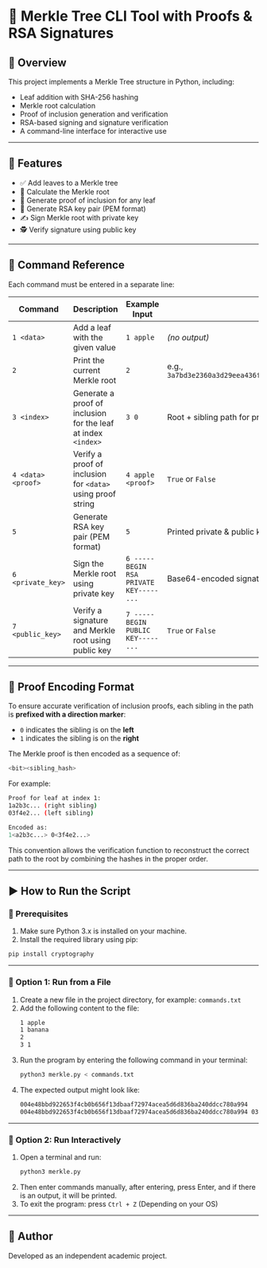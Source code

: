 # 🌳 Merkle Tree CLI Tool with Proofs & RSA Signatures

## 📌 Overview

This project implements a Merkle Tree structure in Python, including:

- Leaf addition with SHA-256 hashing
- Merkle root calculation
- Proof of inclusion generation and verification
- RSA-based signing and signature verification
- A command-line interface for interactive use

---

## 🧠 Features

- ✅ Add leaves to a Merkle tree
- 🧮 Calculate the Merkle root
- 🔎 Generate proof of inclusion for any leaf
- 🔐 Generate RSA key pair (PEM format)
- ✍️ Sign Merkle root with private key
- 🕵️ Verify signature using public key

---

## 🧾 Command Reference

Each command must be entered in a separate line:

| Command | Description | Example Input | Expected Output |
|---------|-------------|----------------|------------------|
| `1 <data>` | Add a leaf with the given value | `1 apple` | *(no output)* |
| `2` | Print the current Merkle root | `2` | e.g., `3a7bd3e2360a3d29eea436fcfb7e44c735d117c42d1c1835420b6b9942dd4f1b` |
| `3 <index>` | Generate a proof of inclusion for the leaf at index `<index>` | `3 0` | Root + sibling path for proof |
| `4 <data> <proof>` | Verify a proof of inclusion for `<data>` using proof string | `4 apple <proof>` | `True` or `False` |
| `5` | Generate RSA key pair (PEM format) | `5` | Printed private & public keys |
| `6 <private_key>` | Sign the Merkle root using private key | `6 -----BEGIN RSA PRIVATE KEY----- ...` | Base64-encoded signature |
| `7 <public_key>` | Verify a signature and Merkle root using public key | `7 -----BEGIN PUBLIC KEY----- ...` | `True` or `False` |

---

## 🌿 Proof Encoding Format

To ensure accurate verification of inclusion proofs, each sibling in the path is **prefixed with a direction marker**:

- `0` indicates the sibling is on the **left**
- `1` indicates the sibling is on the **right**

The Merkle proof is then encoded as a sequence of:
```bash
<bit><sibling_hash>
```
For example:
```bash
Proof for leaf at index 1:
1a2b3c... (right sibling)
03f4e2... (left sibling)

Encoded as:
1<a2b3c...> 0<3f4e2...>
```

This convention allows the verification function to reconstruct the correct path to the root by combining the hashes in the proper order.

---

## ▶️ How to Run the Script

### 🔧 Prerequisites

1. Make sure Python 3.x is installed on your machine.
2. Install the required library using pip:

```bash
pip install cryptography
```

---

### 🧪 Option 1: Run from a File

1. Create a new file in the project directory, for example: `commands.txt`
2. Add the following content to the file:
   ```bash
   1 apple
   1 banana
   2
   3 1
   ```
3. Run the program by entering the following command in your terminal:
   ```bash
   python3 merkle.py < commands.txt
   ```
4. The expected output might look like:
   ```bash
   004e48bbd922653f4cb0b656f13dbaaf72974acea5d6d836ba240ddcc780a994
   004e48bbd922653f4cb0b656f13dbaaf72974acea5d6d836ba240ddcc780a994 03a7bd3e2360a3d29eea436fcfb7e44c735d117c42d1c1835420b6b9942dd4f1b
   ```

---

### 💬 Option 2: Run Interactively

1. Open a terminal and run:
   ```bash
   python3 merkle.py
   ```
2. Then enter commands manually, after entering, press Enter, and if there is an output, it will be printed.
3. To exit the program: press `Ctrl + Z` (Depending on your OS)

---

## 🙋 Author

Developed as an independent academic project.
